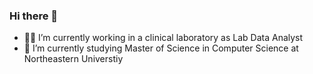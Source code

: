 ### Hi there 👋

- 👌🏽 I’m currently working in a clinical laboratory as Lab Data Analyst
- 🌱 I’m currently studying Master of Science in Computer Science at Northeastern Universtiy
